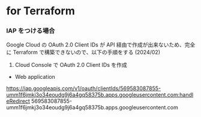 # for Terraform

### IAP をつける場合

Google Cloud の OAuth 2.0 Client IDs が API 経由で作成が出来ないため、完全に Terraform で構築できないので、以下の手順をする (2024/02)

1. Cloud Console で OAuth 2.0 Client IDs を作成
  + Web application

https://iap.googleapis.com/v1/oauth/clientIds/569583087855-umm1f6jmkj3o34eoudg9j6a4gq58375b.apps.googleusercontent.com:handleRedirect
569583087855-umm1f6jmkj3o34eoudg9j6a4gq58375b.apps.googleusercontent.com
